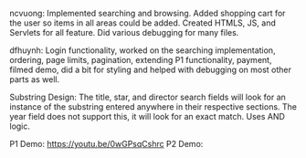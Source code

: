 ncvuong: Implemented searching and browsing. Added shopping cart for the user so items in all areas could be added. Created HTMLS, JS, and Servlets for all feature. Did various debugging for many files.

dfhuynh: Login functionality, worked on the searching implementation, ordering, page limits, pagination, extending P1 functionality, payment, filmed demo, did a bit for styling and helped with debugging on most other parts as well.

Substring Design: The title, star, and director search fields will look for an instance of the substring entered anywhere in their respective sections. The year field does not support this, it will look for an exact match. Uses AND logic.

P1 Demo: https://youtu.be/0wGPsqCshrc
P2 Demo: 
